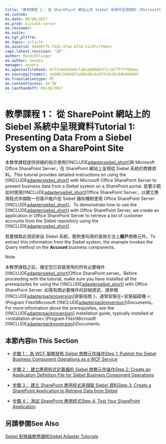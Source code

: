 ```yaml
---
title: "教學課程 1： 從 SharePoint 網站上的 Siebel 系統中呈現資料 |Microsoft 文件"
ms.custom: 
ms.date: 06/08/2017
ms.prod: biztalk-server
ms.reviewer: 
ms.suite: 
ms.tgt_pltfrm: 
ms.topic: article
ms.assetid: 9dd06f75-75d1-4fad-8f34-51c97c7790e3
caps.latest.revision: "10"
author: MandiOhlinger
ms.author: mandia
manager: anneta
ms.openlocfilehash: b7f31de42694cfa81a800d63f1c1d77ffff0bbaa
ms.sourcegitcommit: cb908c540d8f1a692d01dc8f313e16cb4b4e696d
ms.translationtype: MT
ms.contentlocale: zh-TW
ms.lasthandoff: 09/20/2017
---
```

# <a name="tutorial-1-presenting-data-from-a-siebel-system-on-a-sharepoint-site"></a><span data-ttu-id="09c4a-102">教學課程 1： 從 SharePoint 網站上的 Siebel 系統中呈現資料</span><span class="sxs-lookup"><span data-stu-id="09c4a-102">Tutorial 1: Presenting Data From a Siebel System on a SharePoint Site</span></span>
<span data-ttu-id="09c4a-103">本教學課程提供詳細的指示使用[!INCLUDE[adaptersiebel_short](../../includes/adaptersiebel-short-md.md)]與 Microsoft Office SharePoint Server，在 SharePoint 網站上呈現從 Siebel 系統的商務資料。</span><span class="sxs-lookup"><span data-stu-id="09c4a-103">This tutorial provides detailed instructions on using the [!INCLUDE[adaptersiebel_short](../../includes/adaptersiebel-short-md.md)] with Microsoft Office SharePoint Server to present business data from a Siebel system on a SharePoint portal.</span></span> <span data-ttu-id="09c4a-104">若要示範如何使用[!INCLUDE[adaptersiebel_short](../../includes/adaptersiebel-short-md.md)]Office SharePoint Server，以建立應用程式中擷取一份客戶帳戶從 Siebel 儲存機制使用 Office SharePoint Server [!INCLUDE[adaptersiebel_short](../../includes/adaptersiebel-short-md.md)]。</span><span class="sxs-lookup"><span data-stu-id="09c4a-104">To demonstrate how to use the [!INCLUDE[adaptersiebel_short](../../includes/adaptersiebel-short-md.md)] with Office SharePoint Server, we create an application in Office SharePoint Server to retrieve a list of customer accounts from the Siebel repository using the [!INCLUDE[adaptersiebel_short](../../includes/adaptersiebel-short-md.md)].</span></span>  
  
 <span data-ttu-id="09c4a-105">若要擷取此資訊來自 Siebel 系統，範例會叫用的查詢方法上**帳戶**商務元件。</span><span class="sxs-lookup"><span data-stu-id="09c4a-105">To extract this information from the Siebel system, the example invokes the Query method on the **Account** business components.</span></span>  
  
> [!NOTE]
>  <span data-ttu-id="09c4a-106">本教學課程之前，確定您已安裝使用的所有必要條件[!INCLUDE[adaptersiebel_short](../../includes/adaptersiebel-short-md.md)]Office SharePoint server。</span><span class="sxs-lookup"><span data-stu-id="09c4a-106">Before proceeding with the tutorial, make sure you have installed all the prerequisites for using the [!INCLUDE[adaptersiebel_short](../../includes/adaptersiebel-short-md.md)] with Office SharePoint Server.</span></span> <span data-ttu-id="09c4a-107">如需有關必要條件的詳細資訊，請參閱[!INCLUDE[adapterpacknoversion](../../includes/adapterpacknoversion-md.md)]安裝指南 》，通常安裝在\<安裝磁碟機 >: \Program Files\Microsoft [!INCLUDE[adapterpacknoversion](../../includes/adapterpacknoversion-md.md)]\Documents。</span><span class="sxs-lookup"><span data-stu-id="09c4a-107">For more information about the prerequisites, see the [!INCLUDE[adapterpacknoversion](../../includes/adapterpacknoversion-md.md)] installation guide, typically installed at \<installation drive>:\Program Files\Microsoft [!INCLUDE[adapterpacknoversion](../../includes/adapterpacknoversion-md.md)]\Documents.</span></span>  
  
## <a name="in-this-section"></a><span data-ttu-id="09c4a-108">本節內容</span><span class="sxs-lookup"><span data-stu-id="09c4a-108">In This Section</span></span>  
  
-   [<span data-ttu-id="09c4a-109">步驟 1： 為 WCF 服務發佈 Siebel 商務元件操作</span><span class="sxs-lookup"><span data-stu-id="09c4a-109">Step 1: Publish the Siebel Business Component Operations as a WCF Service</span></span>](../../adapters-and-accelerators/adapter-siebel/step-1-publish-the-siebel-business-component-operations-as-a-wcf-service.md)  
  
-   [<span data-ttu-id="09c4a-110">步驟 2： 建立應用程式定義檔的 Siebel 商務元件操作</span><span class="sxs-lookup"><span data-stu-id="09c4a-110">Step 2: Create an Application Definition File for Siebel Business Component Operations</span></span>](../../adapters-and-accelerators/adapter-siebel/step-2-create-an-application-definition-file-for-siebel-business-component.md)  
  
-   [<span data-ttu-id="09c4a-111">步驟 3： 建立 SharePoint 應用程式來擷取 Siebel 資料</span><span class="sxs-lookup"><span data-stu-id="09c4a-111">Step 3: Create a SharePoint Application to Retrieve Data from Siebel</span></span>](../../adapters-and-accelerators/adapter-siebel/step-3-create-a-sharepoint-application-to-retrieve-data-from-siebel.md)  
  
-  [<span data-ttu-id="09c4a-112">步驟 4： 測試 SharePoint 應用程式</span><span class="sxs-lookup"><span data-stu-id="09c4a-112">Step 4: Test Your SharePoint Application</span></span>](../../adapters-and-accelerators/adapter-oracle-ebs/step-4-test-your-sharepoint-application.md)  
  
## <a name="see-also"></a><span data-ttu-id="09c4a-113">另請參閱</span><span class="sxs-lookup"><span data-stu-id="09c4a-113">See Also</span></span>  
 [<span data-ttu-id="09c4a-114">Siebel 配接器教學課程</span><span class="sxs-lookup"><span data-stu-id="09c4a-114">Siebel Adapter Tutorials</span></span>](../../adapters-and-accelerators/adapter-siebel/siebel-adapter-tutorials.md)